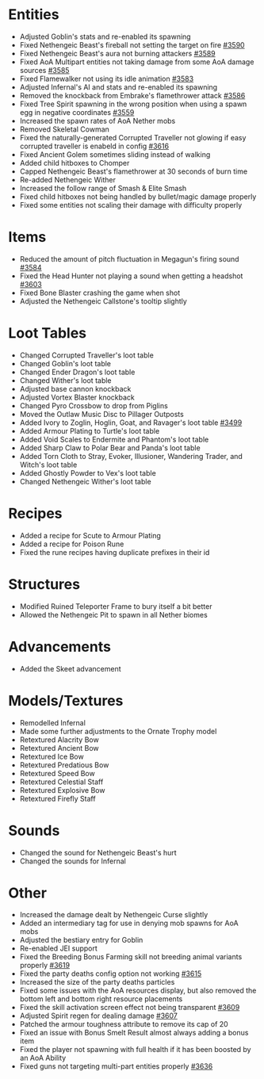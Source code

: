 # Entities
* Adjusted Goblin's stats and re-enabled its spawning
* Fixed Nethengeic Beast's fireball not setting the target on fire [#3590](https://github.com/Tslat/Advent-Of-Ascension/issues/3590 "Github issue #3590")
* Fixed Nethengeic Beast's aura not burning attackers [#3589](https://github.com/Tslat/Advent-Of-Ascension/issues/3589 "Github issue #3589")
* Fixed AoA Multipart entities not taking damage from some AoA damage sources [#3585](https://github.com/Tslat/Advent-Of-Ascension/issues/3585 "Github issue #3585")
* Fixed Flamewalker not using its idle animation [#3583](https://github.com/Tslat/Advent-Of-Ascension/issues/3583 "Github issue #3583")
* Adjusted Infernal's AI and stats and re-enabled its spawning 
* Removed the knockback from Embrake's flamethrower attack [#3586](https://github.com/Tslat/Advent-Of-Ascension/issues/3586 "Github issue #3586")
* Fixed Tree Spirit spawning in the wrong position when using a spawn egg in negative coordinates [#3559](https://github.com/Tslat/Advent-Of-Ascension/issues/3559 "Github issue #3559")
* Increased the spawn rates of AoA Nether mobs
* Removed Skeletal Cowman
* Fixed the naturally-generated Corrupted Traveller not glowing if easy corrupted traveller is enabeld in config [#3616](https://github.com/Tslat/Advent-Of-Ascension/issues/3616 "Github issue #3616")
* Fixed Ancient Golem sometimes sliding instead of walking
* Added child hitboxes to Chomper
* Capped Nethengeic Beast's flamethrower at 30 seconds of burn time
* Re-added Nethengeic Wither
* Increased the follow range of Smash & Elite Smash
* Fixed child hitboxes not being handled by bullet/magic damage properly
* Fixed some entities not scaling their damage with difficulty properly

# Items
* Reduced the amount of pitch fluctuation in Megagun's firing sound [#3584](https://github.com/Tslat/Advent-Of-Ascension/issues/3584 "Github issue #3584")
* Fixed the Head Hunter not playing a sound when getting a headshot [#3603](https://github.com/Tslat/Advent-Of-Ascension/issues/3603 "Github issue #3603")
* Fixed Bone Blaster crashing the game when shot
* Adjusted the Nethengeic Callstone's tooltip slightly

# Loot Tables
* Changed Corrupted Traveller's loot table
* Changed Goblin's loot table
* Changed Ender Dragon's loot table
* Changed Wither's loot table
* Adjusted base cannon knockback
* Adjusted Vortex Blaster knockback
* Changed Pyro Crossbow to drop from Piglins
* Moved the Outlaw Music Disc to Pillager Outposts
* Added Ivory to Zoglin, Hoglin, Goat, and Ravager's loot table [#3499](https://github.com/Tslat/Advent-Of-Ascension/issues/3499 "Github issue #3499")
* Added Armour Plating to Turtle's loot table
* Added Void Scales to Endermite and Phantom's loot table
* Added Sharp Claw to Polar Bear and Panda's loot table
* Added Torn Cloth to Stray, Evoker, Illusioner, Wandering Trader, and Witch's loot table
* Added Ghostly Powder to Vex's loot table
* Changed Nethengeic Wither's loot table

# Recipes
* Added a recipe for Scute to Armour Plating
* Added a recipe for Poison Rune
* Fixed the rune recipes having duplicate prefixes in their id

# Structures
* Modified Ruined Teleporter Frame to bury itself a bit better
* Allowed the Nethengeic Pit to spawn in all Nether biomes

# Advancements
* Added the Skeet advancement

# Models/Textures
* Remodelled Infernal
* Made some further adjustments to the Ornate Trophy model
* Retextured Alacrity Bow
* Retextured Ancient Bow
* Retextured Ice Bow
* Retextured Predatious Bow
* Retextured Speed Bow
* Retextured Celestial Staff
* Retextured Explosive Bow
* Retextured Firefly Staff

# Sounds
* Changed the sound for Nethengeic Beast's hurt
* Changed the sounds for Infernal

# Other
* Increased the damage dealt by Nethengeic Curse slightly
* Added an intermediary tag for use in denying mob spawns for AoA mobs
* Adjusted the bestiary entry for Goblin
* Re-enabled JEI support
* Fixed the Breeding Bonus Farming skill not breeding animal variants properly [#3619](https://github.com/Tslat/Advent-Of-Ascension/issues/3619 "Github issue #3619")
* Fixed the party deaths config option not working [#3615](https://github.com/Tslat/Advent-Of-Ascension/issues/3615 "Github issue #3615")
* Increased the size of the party deaths particles
* Fixed some issues with the AoA resources display, but also removed the bottom left and bottom right resource placements
* Fixed the skill activation screen effect not being transparent [#3609](https://github.com/Tslat/Advent-Of-Ascension/issues/3609 "Github issue #3609")
* Adjusted Spirit regen for dealing damage [#3607](https://github.com/Tslat/Advent-Of-Ascension/issues/3607 "Github issue #3607")
* Patched the armour toughness attribute to remove its cap of 20
* Fixed an issue with Bonus Smelt Result almost always adding a bonus item
* Fixed the player not spawning with full health if it has been boosted by an AoA Ability
* Fixed guns not targeting multi-part entities properly [#3636](https://github.com/Tslat/Advent-Of-Ascension/issues/3636 "Github issue #3636")